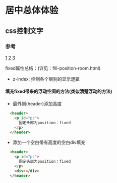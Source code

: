 # 居中总体体验

## css控制文字

### 参考

[1](http://xdlrt.github.io/2016/03/20/2016-03-20/)
[2](http://www.cnblogs.com/xianyulaodi/p/5863305.html#_labelTop)
[3](http://varnull.cn/css-vertical-align-middle/)






fixed属性总结：(详见：fill-position-room.html)

+ z-index: 控制各个层别的显示逻辑

#### 填充fixed带来的浮动空间的方法(类似清楚浮动的方法)

+ 最外侧(header)添加高度

```html
  <header>
    <p id="pc">
      固定头部为position：fixed
    </p>
  </header>

```

+ 添加一个空白带有高度的空白div填充

```html
  <header>
    <p id="pc">
      固定头部为position：fixed
    </p>
    <div></div>
  </header>
```
